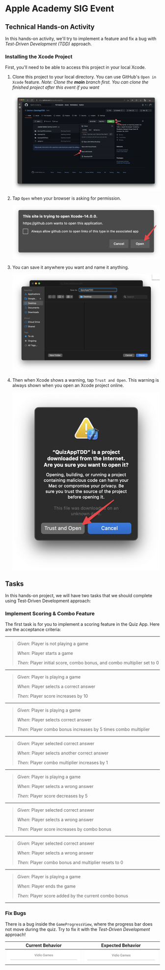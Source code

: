 # Apple Academy SIG Event

## Technical Hands-on Activity

In this hands-on activity, we'll try to implement a feature and fix a bug with *Test-Driven Development (TDD)* approach.

### Installing the Xcode Project

First, you'll need to be able to access this project in your local Xcode.

1. Clone this project to your local directory. You can use GitHub's `Open in Xcode` feature. *Note: Clone the **main** branch first. You can clone the finished project after this event if you want*
   
   ![alt text](readme-images/GitHub-Xcode-Project.png)

2. Tap `Open` when your browser is asking for permission.
   
   ![alt text](readme-images/Browser-Tap-Open.png)

3. You can save it anywhere you want and name it anything.
   
   ![alt text](readme-images/Name-It-Anything.png)

4. Then when Xcode shows a warning, tap `Trust and Open`. This warning is always shown when you open an Xcode project online.
   
   ![alt text](readme-images/Xcode-Trust-and-Open.png)

## Tasks

In this hands-on project, we will have two tasks that we should complete using Test-Driven Development approach:

### Implement Scoring & Combo Feature

The first task is for you to implement a scoring feature in the Quiz App. Here are the acceptance criteria:

---

> *Given*: Player is not playing a game 
> 
> *When*: Player starts a game 
> 
> *Then*: Player initial score, combo bonus, and combo multiplier set to 0

---

> *Given*: Player is playing a game
> 
> *When*: Player selects a correct answer
> 
> *Then*: Player score increases by 10

---

> *Given*: Player is playing a game 
> 
> *When*: Player selects correct answer 
> 
> *Then*: Player combo bonus increases by 5 times combo multiplier

---

> *Given*: Player selected correct answer 
> 
> *When*: Player selects another correct answer 
> 
> *Then*: Player combo multiplier increases by 1

---

> *Given*: Player is playing a game
> 
> *When*: Player selects a wrong answer
> 
> *Then*: Player score decreases by 5

---

> *Given*: Player selected correct answer 
> 
> *When*: Player selects a wrong answer 
> 
> *Then*: Player score increases by combo bonus

---

> *Given*: Player selected correct answer 
> 
> *When*: Player selects a wrong answer 
> 
> *Then*: Player combo bonus and multiplier resets to 0

---

> *Given*: Player is playing a game
> 
> *When*: Player ends the game
> 
> *Then*: Player score added by the current combo bonus

---

### Fix Bugs

There is a bug inside the `GameProgressView`, where the progress bar does not move during the quiz. Try to fix it with the *Test-Driven Development* approach!

| Current Behavior                                         | Expected Behavior                                         |
|:--------------------------------------------------------:|:---------------------------------------------------------:|
| ![alt text](readme-images/Progress-Current-Behavior.gif) | ![alt text](readme-images/Progress-Expected-Behavior.gif) |
